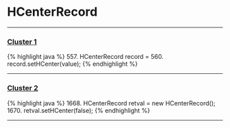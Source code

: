 # HCenterRecord

***

### [Cluster 1](./1)
{% highlight java %}
557. HCenterRecord record =
560. record.setHCenter(value);
{% endhighlight %}

***

### [Cluster 2](./2)
{% highlight java %}
1668. HCenterRecord retval = new HCenterRecord();
1670. retval.setHCenter(false);
{% endhighlight %}

***

